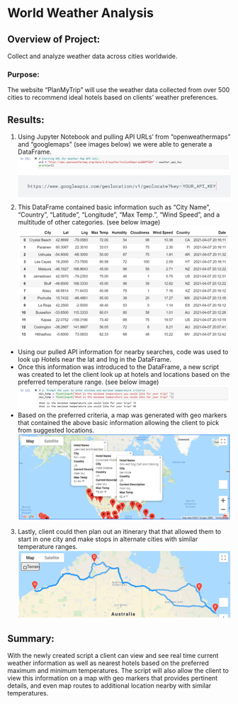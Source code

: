 
# World Weather Analysis
## Overview of Project:
Collect and analyze weather data across cities worldwide.
### Purpose:
The website “PlanMyTrip” will use the weather data collected from over 500 cities to recommend ideal hotels based on clients’ weather preferences. 
## Results:
1.	Using Jupyter Notebook and pulling API URLs’ from “openweathermaps” and “googlemaps” (see images below) we were able to generate a DataFrame. 
![](https://github.com/Apollo619/World_Weather_Analysis/blob/main/Resources/openweathermap_code.PNG)
![](https://github.com/Apollo619/World_Weather_Analysis/blob/main/Resources/googlelocation_url.PNG)
2.	This DataFrame contained basic information such as “City Name”, “Country”, “Latitude”, “Longitude”, “Max Temp.”, “Wind Speed”, and a multitude of other categories. (see below image)
![](https://github.com/Apollo619/World_Weather_Analysis/blob/main/Resources/weather_db.PNG) 
-	Using our pulled API information for nearby searches, code was used to look up Hotels near the lat and lng in the DataFrame.
-	Once this information was introduced to the DataFrame, a new script was created to let the client look up at hotels and locations based on the preferred temperature range. (see below image)
![](https://github.com/Apollo619/World_Weather_Analysis/blob/main/Resources/temp_range.PNG)
-	Based on the preferred criteria, a map was generated with geo markers that contained the above basic information allowing the client to pick from suggested locations. 
![](https://github.com/Apollo619/World_Weather_Analysis/blob/main/Vacation_Search/WeatherPy_vacation_map.png)
3.	Lastly, client could then plan out an itinerary that that allowed them to start in one city and make stops in alternate cities with similar temperature ranges.  
![](https://github.com/Apollo619/World_Weather_Analysis/blob/main/Vacation_Itinerary/WeatherPy_travel_map.png)
## Summary:
With the newly created script a client can view and see real time current weather information as well as nearest hotels based on the preferred maximum and minimum temperatures. The script will also allow the client to view this information on a map with geo markers that provides pertinent details, and even map routes to additional location nearby with similar temperatures. 
